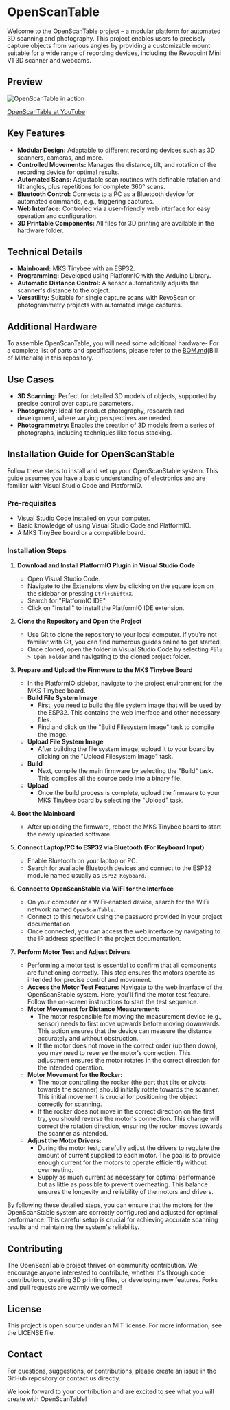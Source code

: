# OpenScanTable

Welcome to the OpenScanTable project – a modular platform for automated 3D scanning and photography. This project enables users to precisely capture objects from various angles by providing a customizable mount suitable for a wide range of recording devices, including the Revopoint Mini V1 3D scanner and webcams.

## Preview

![OpenScanTable in action](/media/preview.jpg)

[OpenScanTable at YouTube](https://www.youtube.com/shorts/4-4UUVLyI7E "OpenScanTable at YouTube")

## Key Features

- **Modular Design:** Adaptable to different recording devices such as 3D scanners, cameras, and more.
- **Controlled Movements:** Manages the distance, tilt, and rotation of the recording device for optimal results.
- **Automated Scans:** Adjustable scan routines with definable rotation and tilt angles, plus repetitions for complete 360° scans.
- **Bluetooth Control:** Connects to a PC as a Bluetooth device for automated commands, e.g., triggering captures.
- **Web Interface:** Controlled via a user-friendly web interface for easy operation and configuration.
- **3D Printable Components:** All files for 3D printing are available in the hardware folder.

## Technical Details

- **Mainboard:** MKS Tinybee with an ESP32.
- **Programming:** Developed using PlatformIO with the Arduino Library.
- **Automatic Distance Control:** A sensor automatically adjusts the scanner's distance to the object.
- **Versatility:** Suitable for single capture scans with RevoScan or photogrammetry projects with automated image captures.

## Additional Hardware

To assemble OpenScanTable, you will need some additional hardware-
For a complete list of parts and specifications, please refer to the [BOM.md](./BOM.md)(Bill of Materials) in this repository.

## Use Cases

- **3D Scanning:** Perfect for detailed 3D models of objects, supported by precise control over capture parameters.
- **Photography:** Ideal for product photography, research and development, where varying perspectives are needed.
- **Photogrammetry:** Enables the creation of 3D models from a series of photographs, including techniques like focus stacking.

## Installation Guide for OpenScanStable

Follow these steps to install and set up your OpenScanStable system. This guide assumes you have a basic understanding of electronics and are familiar with Visual Studio Code and PlatformIO.

### Pre-requisites

- Visual Studio Code installed on your computer.
- Basic knowledge of using Visual Studio Code and PlatformIO.
- A MKS TinyBee board or a compatible board.

### Installation Steps

1. **Download and Install PlatformIO Plugin in Visual Studio Code**

   - Open Visual Studio Code.
   - Navigate to the Extensions view by clicking on the square icon on the sidebar or pressing `Ctrl+Shift+X`.
   - Search for "PlatformIO IDE".
   - Click on "Install" to install the PlatformIO IDE extension.

2. **Clone the Repository and Open the Project**

   - Use Git to clone the repository to your local computer. If you're not familiar with Git, you can find numerous guides online to get started.
   - Once cloned, open the folder in Visual Studio Code by selecting `File > Open Folder` and navigating to the cloned project folder.

3. **Prepare and Upload the Firmware to the MKS Tinybee Board**

   - In the PlatformIO sidebar, navigate to the project environment for the MKS Tinybee board.
   - **Build File System Image**
     - First, you need to build the file system image that will be used by the ESP32. This contains the web interface and other necessary files.
     - Find and click on the "Build Filesystem Image" task to compile the image.
   - **Upload File System Image**
     - After building the file system image, upload it to your board by clicking on the "Upload Filesystem Image" task.
   - **Build**
     - Next, compile the main firmware by selecting the "Build" task. This compiles all the source code into a binary file.
   - **Upload**
     - Once the build process is complete, upload the firmware to your MKS Tinybee board by selecting the "Upload" task.

4. **Boot the Mainboard**

   - After uploading the firmware, reboot the MKS Tinybee board to start the newly uploaded software.

5. **Connect Laptop/PC to ESP32 via Bluetooth (For Keyboard Input)**

   - Enable Bluetooth on your laptop or PC.
   - Search for available Bluetooth devices and connect to the ESP32 module named usually as `ESP32 Keyboard`.

6. **Connect to OpenScanStable via WiFi for the Interface**

   - On your computer or a WiFi-enabled device, search for the WiFi network named `OpenScanTable`.
   - Connect to this network using the password provided in your project documentation.
   - Once connected, you can access the web interface by navigating to the IP address specified in the project documentation.

7. **Perform Motor Test and Adjust Drivers**

   - Performing a motor test is essential to confirm that all components are functioning correctly. This step ensures the motors operate as intended for precise control and movement.
   - **Access the Motor Test Feature:** Navigate to the web interface of the OpenScanStable system. Here, you'll find the motor test feature. Follow the on-screen instructions to start the test sequence.
   - **Motor Movement for Distance Measurement:**
     - The motor responsible for moving the measurement device (e.g., sensor) needs to first move upwards before moving downwards. This action ensures that the device can measure the distance accurately and without obstruction.
     - If the motor does not move in the correct order (up then down), you may need to reverse the motor's connection. This adjustment ensures the motor rotates in the correct direction for the intended operation.
   - **Motor Movement for the Rocker:**
     - The motor controlling the rocker (the part that tilts or pivots towards the scanner) should initially rotate towards the scanner. This initial movement is crucial for positioning the object correctly for scanning.
     - If the rocker does not move in the correct direction on the first try, you should reverse the motor's connection. This change will correct the rotation direction, ensuring the rocker moves towards the scanner as intended.
   - **Adjust the Motor Drivers:**
     - During the motor test, carefully adjust the drivers to regulate the amount of current supplied to each motor. The goal is to provide enough current for the motors to operate efficiently without overheating.
     - Supply as much current as necessary for optimal performance but as little as possible to prevent overheating. This balance ensures the longevity and reliability of the motors and drivers.

By following these detailed steps, you can ensure that the motors for the OpenScanStable system are correctly configured and adjusted for optimal performance. This careful setup is crucial for achieving accurate scanning results and maintaining the system's reliability.

## Contributing

The OpenScanTable project thrives on community contribution. We encourage anyone interested to contribute, whether it's through code contributions, creating 3D printing files, or developing new features. Forks and pull requests are warmly welcomed!

## License

This project is open source under an MIT license. For more information, see the LICENSE file.

## Contact

For questions, suggestions, or contributions, please create an issue in the GitHub repository or contact us directly.

We look forward to your contribution and are excited to see what you will create with OpenScanTable!
